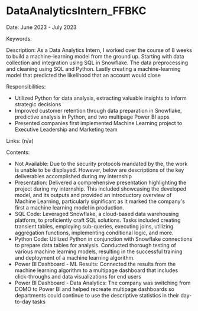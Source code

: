 # DataAnalyticsIntern_FFBKC
Date: June 2023 - July 2023

Keywords:

Description:
As a Data Analytics Intern, I worked over the course of 8 weeks to build a machine-learning model from the ground up. 
Starting with data collection and integration using SQL in Snowflake. The data preprocessing and cleaning using SQL and Python. Lastly creating a machine-learning model that predicted the likelihood that an account would close

Responsibilities:
- Utilized Python for data analysis, extracting valuable insights to inform strategic decisions
- Improved customer retention through data preparation in Snowflake, predictive analysis in Python, and two multipage Power BI apps
- Presented companies first implemented Machine Learning project to Executive Leadership and Marketing team

Links: (n/a)

Contents:
- Not Available: Due to the security protocols mandated by the, the work is unable to be displayed. However, below are descriptions of the key deliverables accomplished during my internship
- Presentation: Delivered a comprehensive presentation highlighting the project during my internship. This included showcasing the developed model, and its outputs and provided an introductory overview of Machine Learning, particularly significant as it marked the company's first a machine learning model in production.
- SQL Code: Leveraged Snowflake, a cloud-based data warehousing platform, to proficiently craft SQL solutions. Tasks included creating transient tables, employing sub-queries, executing joins, utilizing aggregation functions, implementing conditional logic, and more.
- Python Code: Utilized Python in conjunction with Snowflake connections to prepare data tables for analysis. Conducted thorough testing of various machine learning models, resulting in the successful training and deployment of a machine learning algorithm.
- Power BI Dashboard - ML Results: Connected the results from the machine learning algorithm to a multipage dashboard that includes click-throughs and data visualizations for end users
- Power BI Dashboard - Data Analytics: The company was switching from DOMO to Power BI and helped recreate multipage dashboards so departments could continue to use the descriptive statistics in their day-to-day tasks
